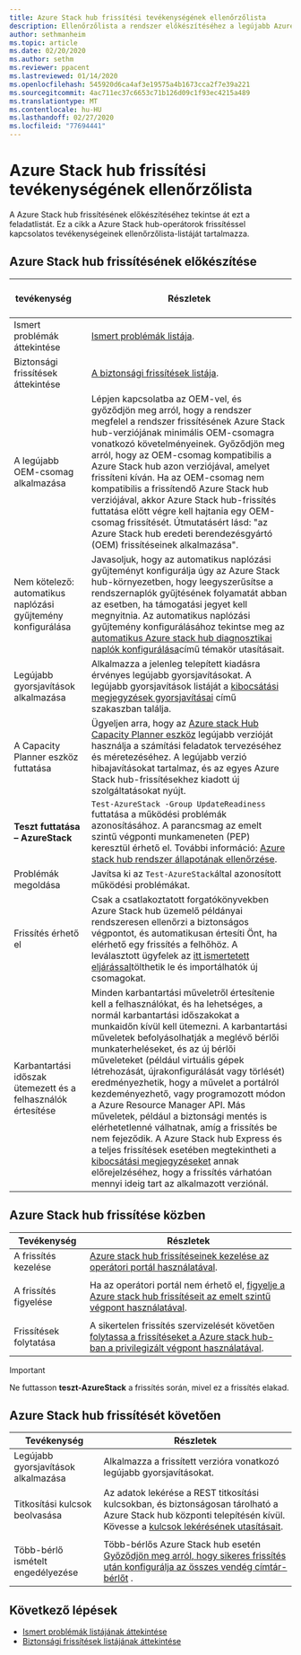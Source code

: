 ```yaml
---
title: Azure Stack hub frissítési tevékenységének ellenőrzőlista
description: Ellenőrzőlista a rendszer előkészítéséhez a legújabb Azure Stack hub-frissítéshez.
author: sethmanheim
ms.topic: article
ms.date: 02/20/2020
ms.author: sethm
ms.reviewer: ppacent
ms.lastreviewed: 01/14/2020
ms.openlocfilehash: 545920d6ca4af3e19575a4b1673cca2f7e39a221
ms.sourcegitcommit: 4ac711ec37c6653c71b126d09c1f93ec4215a489
ms.translationtype: MT
ms.contentlocale: hu-HU
ms.lasthandoff: 02/27/2020
ms.locfileid: "77694441"
---
```

# <a name="azure-stack-hub-update-activity-checklist"></a>Azure Stack hub frissítési tevékenységének ellenőrzőlista

A Azure Stack hub frissítésének előkészítéséhez tekintse át ezt a feladatlistát. Ez a cikk a Azure Stack hub-operátorok frissítéssel kapcsolatos tevékenységeinek ellenőrzőlista-listáját tartalmazza.

## <a name="prepare-for-azure-stack-hub-update"></a>Azure Stack hub frissítésének előkészítése

| &nbsp; &nbsp; &nbsp; &nbsp; &nbsp; &nbsp; &nbsp; &nbsp; &nbsp; &nbsp; &nbsp; tevékenység &nbsp; &nbsp; &nbsp; &nbsp; &nbsp; &nbsp; &nbsp; &nbsp; &nbsp; &nbsp; &nbsp;                   | Részletek                                                   |
|------------------------------|-----------------------------------------------------------|
| Ismert problémák áttekintése     | [Ismert problémák listája](known-issues.md).                |
| Biztonsági frissítések áttekintése | [A biztonsági frissítések listája](release-notes-security-updates.md).      |
| A legújabb OEM-csomag alkalmazása | Lépjen kapcsolatba az OEM-vel, és győződjön meg arról, hogy a rendszer megfelel a rendszer frissítésének Azure Stack hub-verziójának minimális OEM-csomagra vonatkozó követelményeinek. Győződjön meg arról, hogy az OEM-csomag kompatibilis a Azure Stack hub azon verziójával, amelyet frissíteni kíván. Ha az OEM-csomag nem kompatibilis a frissítendő Azure Stack hub verziójával, akkor Azure Stack hub-frissítés futtatása előtt végre kell hajtania egy OEM-csomag frissítését. Útmutatásért lásd: "az Azure Stack hub eredeti berendezésgyártó (OEM) frissítéseinek alkalmazása". |
| Nem kötelező: automatikus naplózási gyűjtemény konfigurálása | Javasoljuk, hogy az automatikus naplózási gyűjteményt konfigurálja úgy az Azure Stack hub-környezetben, hogy leegyszerűsítse a rendszernaplók gyűjtésének folyamatát abban az esetben, ha támogatási jegyet kell megnyitnia. Az automatikus naplózási gyűjtemény konfigurálásához tekintse meg az [automatikus Azure stack hub diagnosztikai naplók konfigurálása](azure-stack-configure-automatic-diagnostic-log-collection.md)című témakör utasításait. |
| Legújabb gyorsjavítások alkalmazása | Alkalmazza a jelenleg telepített kiadásra érvényes legújabb gyorsjavításokat. A legújabb gyorsjavítások listáját a [kibocsátási megjegyzések gyorsjavításai](release-notes.md) című szakaszban találja. |
| A Capacity Planner eszköz futtatása | Ügyeljen arra, hogy az [Azure stack Hub Capacity Planner eszköz](azure-stack-capacity-planning-overview.md) legújabb verzióját használja a számítási feladatok tervezéséhez és méretezéséhez. A legújabb verzió hibajavításokat tartalmaz, és az egyes Azure Stack hub-frissítésekhez kiadott új szolgáltatásokat nyújt. |
| **Teszt futtatása – AzureStack** | `Test-AzureStack -Group UpdateReadiness` futtatása a működési problémák azonosításához. A parancsmag az emelt szintű végponti munkameneten (PEP) keresztül érhető el. További információ: [Azure stack hub rendszer állapotának ellenőrzése](azure-stack-diagnostic-test.md). |
| Problémák megoldása | Javítsa ki az `Test-AzureStack`által azonosított működési problémákat. |
| Frissítés érhető el | Csak a csatlakoztatott forgatókönyvekben Azure Stack hub üzemelő példányai rendszeresen ellenőrzi a biztonságos végpontot, és automatikusan értesíti Önt, ha elérhető egy frissítés a felhőhöz. A leválasztott ügyfelek az [itt ismertetett eljárással](azure-stack-apply-updates.md)tölthetik le és importálhatók új csomagokat. |
| Karbantartási időszak ütemezett és a felhasználók értesítése | Minden karbantartási műveletről értesítenie kell a felhasználókat, és ha lehetséges, a normál karbantartási időszakokat a munkaidőn kívül kell ütemezni. A karbantartási műveletek befolyásolhatják a meglévő bérlői munkaterheléseket, és az új bérlői műveleteket (például virtuális gépek létrehozását, újrakonfigurálását vagy törlését) eredményezhetik, hogy a művelet a portálról kezdeményezhető, vagy programozott módon a Azure Resource Manager API. Más műveletek, például a biztonsági mentés is elérhetetlenné válhatnak, amíg a frissítés be nem fejeződik. A Azure Stack hub Express és a teljes frissítések esetében megtekintheti a [kibocsátási megjegyzéseket](release-notes.md) annak előrejelzéséhez, hogy a frissítés várhatóan mennyi ideig tart az alkalmazott verziónál. |

## <a name="during-azure-stack-hub-update"></a>Azure Stack hub frissítése közben

| Tevékenység | Részletek |
|--------------------|------------------------------------------------------------------------------------------------------|
| A frissítés kezelése |[Azure stack hub frissítéseinek kezelése az operátori portál használatával](azure-stack-updates.md). |
|  |  |
| A frissítés figyelése | Ha az operátori portál nem érhető el, [figyelje a Azure stack hub frissítéseit az emelt szintű végpont használatával](azure-stack-monitor-update.md). |
|  |  |
| Frissítések folytatása | A sikertelen frissítés szervizelését követően [folytassa a frissítéseket a Azure stack hub-ban a privilegizált végpont használatával](azure-stack-monitor-update.md). |

> [!IMPORTANT]  
> Ne futtasson **teszt-AzureStack** a frissítés során, mivel ez a frissítés elakad.

## <a name="after-azure-stack-hub-update"></a>Azure Stack hub frissítését követően

| Tevékenység | Részletek |
|--------------------------|----------------------------------------------------------------------------------------------------------------------------------------------------------------|
| Legújabb gyorsjavítások alkalmazása | Alkalmazza a frissített verzióra vonatkozó legújabb gyorsjavításokat. |
| Titkosítási kulcsok beolvasása | Az adatok lekérése a REST titkosítási kulcsokban, és biztonságosan tárolható a Azure Stack hub központi telepítésén kívül. Kövesse a [kulcsok lekérésének utasításait](azure-stack-security-bitlocker.md). |
|  |  |
| Több-bérlő ismételt engedélyezése | Több-bérlős Azure Stack hub esetén [Győződjön meg arról, hogy sikeres frissítés után konfigurálja az összes vendég címtár-bérlőt](azure-stack-enable-multitenancy.md#configure-guest-directory) . |

## <a name="next-steps"></a>Következő lépések

- [Ismert problémák listájának áttekintése](known-issues.md)
- [Biztonsági frissítések listájának áttekintése](release-notes-security-updates.md)
